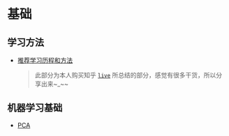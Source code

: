 # 基础
## 学习方法
- [推荐学习历程和方法](./start/how-to-learning-machine-learning-and-cv.md)
    > 此部分为本人购买知乎 [``live``](https://www.zhihu.com/lives/848170558016356352) 所总结的部分，感觉有很多干货，所以分享出来~_~~

## 机器学习基础
- [PCA]()